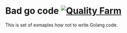 # Bad go code [![Quality Farm](http://dummy_github:8080/badges/?repo=github.com/qfarm/bad-go-code)](http://dummy_github:8080/badges/?repo=github.com/qfarm/bad-go-code)

This is set of exmaples how not to write Golang code. 
